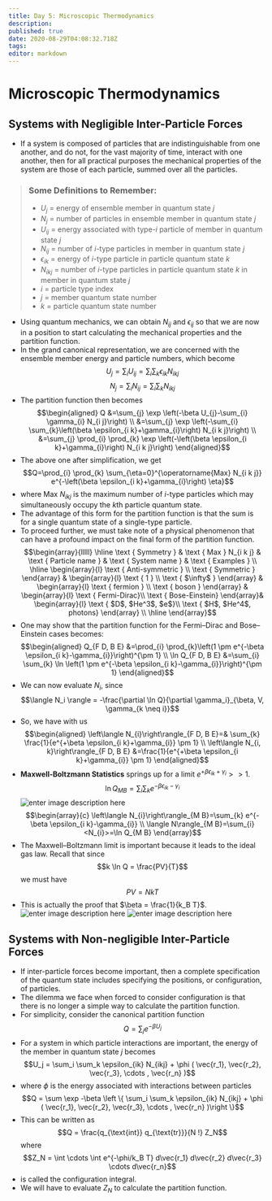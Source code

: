 ```yaml
---
title: Day 5: Microscopic Thermodynamics
description: 
published: true
date: 2020-08-29T04:08:32.718Z
tags: 
editor: markdown
---
```


# Microscopic Thermodynamics
## Systems with Negligible Inter-Particle Forces
- If a system is composed of particles that are indistinguishable from one another, and do not, for the vast majority of time, interact with one another, then for all practical purposes the mechanical properties of the system are those of each particle, summed over all the particles.
> ### Some Definitions to Remember:
> - $U_j$ = energy of ensemble member in quantum state $j$
> - $N_j$ = number of particles in ensemble member in quantum state $j$
> - $U_{ij}$ = energy associated with type-$i$ particle of member in quantum state $j$
> - $N_{ij}$ = number of $i$-type particles in member in quantum state $j$
> - $\epsilon_{ik}$ = energy of $i$-type particle in particle quantum state $k$
> - $N_{ikj}$ = number of $i$-type particles in particle quantum state $k$ in member in quantum state $j$
> - $i$ = particle type index
> - $j$ = member quantum state number
> - $k$ = particle quantum state number
- Using quantum mechanics, we can obtain $N_{ij}$ and $\epsilon_{ij}$ so that we are now in a position to start calculating the mechanical properties and the partition function. 
- In the grand canonical representation, we are concerned with the ensemble member energy and particle numbers, which become
$$U_{j}=\sum_{i} U_{i j}=\sum_{i} \sum_{k} \epsilon_{i k} N_{i k j}$$
$$N_{j}=\sum_{i} N_{i j}=\sum_{i} \sum_{k} N_{i k j}$$
- The partition function then becomes
$$\begin{aligned}
Q &=\sum_{j} \exp \left(-\beta U_{j}-\sum_{i} \gamma_{i} N_{i j}\right) \\
&=\sum_{j} \exp \left(-\sum_{i} \sum_{k}\left(\beta \epsilon_{i k}+\gamma_{i}\right) N_{i k j}\right) \\
&=\sum_{j} \prod_{i} \prod_{k} \exp \left(-\left(\beta \epsilon_{i k}+\gamma_{i}\right) N_{i k j}\right)
\end{aligned}$$
- The above one after simplification, we get
$$Q=\prod_{i} \prod_{k} \sum_{\eta=0}^{\operatorname{Max} N_{i k j}} e^{-\left(\beta \epsilon_{i k}+\gamma_{i}\right) \eta}$$
- where Max $N_{ikj}$ is the maximum number of $i$-type particles which may simultaneously occupy the $k$th particle quantum state. 
- The advantage of this form for the partition function is that the sum is for a single quantum state of a single-type particle.
- To proceed further, we must take note of a physical phenomenon that can have a profound impact on the final form of the partition function.
$$\begin{array}{lllll}
\hline \text { Symmetry } & \text { Max } N_{i k j} & \text { Particle name } & \text { System name } & \text { Examples } \\
\hline \begin{array}{l}
\text { Anti-symmetric } \\
\text { Symmetric }
\end{array} & \begin{array}{l}
\text { 1 } \\
\text { $\infty$ }
\end{array} & \begin{array}{l}
\text { fermion } \\
\text { boson }
\end{array} & \begin{array}{l}
\text { Fermi-Dirac}\\
\text { Bose-Einstein}
\end{array}& \begin{array}{l}
\text { $D$, $He^3$, $e$}\\
\text { $H$, $He^4$, photons}
\end{array} \\
\hline
\end{array}$$
- One may show that the partition function for the Fermi–Dirac and Bose–Einstein cases becomes:
$$\begin{aligned}
Q_{F D, B E} &=\prod_{i} \prod_{k}\left(1 \pm e^{-\beta \epsilon_{i k}-\gamma_{i}}\right)^{\pm 1} \\
\ln Q_{F D, B E} &=\sum_{i} \sum_{k} \ln \left(1 \pm e^{-\beta \epsilon_{i k}-\gamma_{i}}\right)^{\pm 1}
\end{aligned}$$
- We can now evaluate $N_i$, since
$$\langle N_i \rangle = -\frac{\partial \ln Q}{\partial \gamma_i}_{\beta, V, \gamma_{k \neq i}}$$
- So, we have with us
$$\begin{aligned}
\left\langle N_{i}\right\rangle_{F D, B E}=& \sum_{k} \frac{1}{e^{+\beta \epsilon_{i k}+\gamma_{i}} \pm 1} \\
\left\langle N_{i, k}\right\rangle_{F D, B E} &=\frac{1}{e^{+\beta \epsilon_{i k}+\gamma_{i}} \pm 1}
\end{aligned}$$
- **Maxwell-Boltzmann Statistics** springs up for a limit $e^{+\beta \epsilon_{i k}+\gamma_{i}}>>1$.
$$\ln Q_{M B}=\sum_{i} \sum_{k} e^{-\beta \epsilon_{i k}-\gamma_{i}}$$
![enter image description here](https://theskillcraft.com/img-host/images/2020/08/28/statrs.png)
$$\begin{array}{c}
\left\langle N_{i}\right\rangle_{M B}=\sum_{k} e^{-\beta \epsilon_{i k}-\gamma_{i}} \\
\langle N\rangle_{M B}=\sum_{i}<N_{i}>=\ln Q_{M B}
\end{array}$$
- The Maxwell–Boltzmann limit is important because it leads to the ideal gas law. Recall that since
$$k \ln Q = \frac{PV}{T}$$
we must have
$$PV = NkT$$
- This is actually the proof that $\beta = \frac{1}{k_B T}$.
![enter image description here](https://theskillcraft.com/img-host/images/2020/08/28/Annotation-2020-08-28-190707.png)
![enter image description here](https://theskillcraft.com/img-host/images/2020/08/28/Annotation-2020-08-28-190802.png)

## Systems with Non-negligible Inter-Particle Forces
- If inter-particle forces become important, then a complete specification of the quantum state includes specifying the positions, or configuration, of particles. 
- The dilemma we face when forced to consider configuration is that there is no longer a simple way to calculate the partition function.
- For simplicity, consider the canonical partition function
$$Q = \sum_j e^{- \beta U_j}$$
- For a system in which particle interactions are important, the energy of the member in quantum state $j$ becomes
$$U_j = \sum_i \sum_k \epsilon_{ik} N_{ikj} + \phi ( \vec{r_1}, \vec{r_2}, \vec{r_3}, \cdots , \vec{r_n} )$$
- where $\phi$ is the energy associated with interactions between particles
$$Q = \sum \exp -\beta \left \{  \sum_i \sum_k \epsilon_{ik} N_{ikj} + \phi ( \vec{r_1}, \vec{r_2}, \vec{r_3}, \cdots , \vec{r_n} )\right \}$$
- This can be written as
$$Q = \frac{q_{\text{int}} q_{\text{tr}}}{N !} Z_N$$
where 
$$Z_N = \int \cdots \int e^{-\phi/k_B T} d\vec{r_1} d\vec{r_2} d\vec{r_3} \cdots d\vec{r_n}$$
- is called the configuration integral.
- We will have to evaluate $Z_N$ to calculate the partition function.